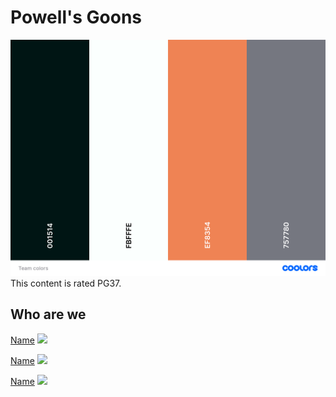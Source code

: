 # Powell's Goons
![](branding/team_colors.png)
This content is rated PG37. 


## Who are we
[Name](https://link-to-github-page)
![](img-link)

[Name](https://link-to-github-page)
![](img-link)

[Name](https://link-to-github-page)
![](img-link)

<!-- Your team page should have the team name, brand, any values you think are important, and a roster of all the team members.  The roster should provide a brief overview of each member with a link to their personal Github page.  The team page can include humor or whatever culture makes sense to your team, but keep it reasonable as it may be shown to others.  -->

<!-- For internal documentation -->
